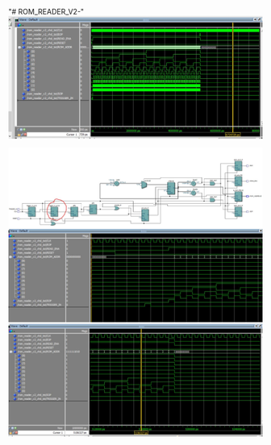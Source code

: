 "# ROM_READER_V2-" 
![alt tag](https://github.com/vincentgosselin1/ROM_READER_V2-/blob/master/nicepic1.JPG)

![alt tag](https://github.com/vincentgosselin1/ROM_READER_V2-/blob/master/nicepic3.JPG)
![alt tag](https://github.com/vincentgosselin1/ROM_READER_V2-/blob/master/nicepic4.JPG)
![alt tag](https://github.com/vincentgosselin1/ROM_READER_V2-/blob/master/nicepic5.JPG)

